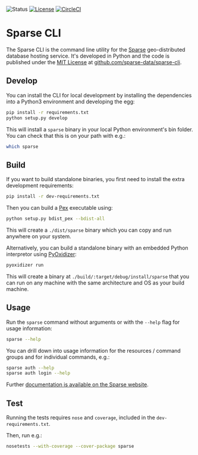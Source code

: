 ![Status](https://img.shields.io/badge/status-alpha-red.svg)
[![License](https://img.shields.io/badge/license-MIT-green.svg)](LICENSE.md)
[![CircleCI](https://circleci.com/gh/sparse-data/sparse-cli/tree/main.svg?style=shield&circle-token=67d43361b7c2aa039a0eef39d3617a9f481e54c5)](https://circleci.com/gh/sparse-data/sparse-cli/tree/main)

# Sparse CLI

The Sparse CLI is the command line utility for the [Sparse](https://sparsedata.net) geo-distributed database hosting service. It's developed in Python and the code is published under the [MIT License](https://github.com/sparse-data/sparse-cli/blob/master/LICENSE) at [github.com/sparse-data/sparse-cli](https://github.com/sparse-data/sparse-cli).

## Develop

You can install the CLI for local development by installing the dependencies into a Python3 environment and developing the egg:

```sh
pip install -r requirements.txt
python setup.py develop
```

This will install a `sparse` binary in your local Python environment's bin folder. You can check that this is on your path with e.g.:

```sh
which sparse
```

## Build

If you want to build standalone binaries, you first need to install the extra development requirements:

```sh
pip install -r dev-requirements.txt
```

Then you can build a [Pex](https://pex.readthedocs.io) executable using:

```sh
python setup.py bdist_pex --bdist-all
```

This will create a `./dist/sparse` binary which you can copy and run anywhere
on your system.

Alternatively, you can build a standalone binary with an embedded Python interpretor using [PyOxidizer](https://pyoxidizer.readthedocs.io):

```sh
pyoxidizer run
```

This will create a binary at `./build/:target/debug/install/sparse` that you can run on any machine with the same architecture and OS as your build machine.

## Usage

Run the `sparse` command without arguments or with the `--help` flag for usage information:

```sh
sparse --help
```

You can drill down into usage information for the resources / command groups and for individual commands, e.g.:

```sh
sparse auth --help
sparse auth login --help
```

Further [documentation is available on the Sparse website](https://sparsedata.net/docs).

## Test

Running the tests requires `nose` and `coverage`, included in the `dev-requirements.txt`.

Then, run e.g.:

```sh
nosetests --with-coverage --cover-package sparse
```
